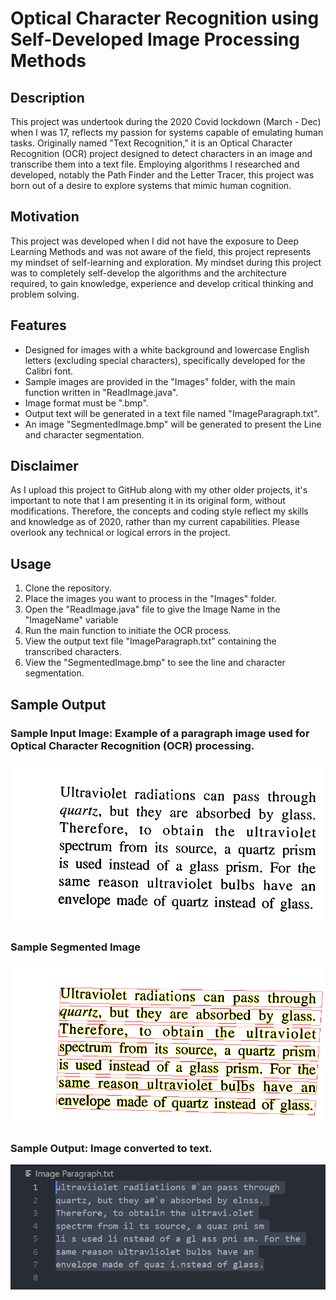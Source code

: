 # Optical Character Recognition using Self-Developed Image Processing Methods

## Description
This project was undertook during the 2020 Covid lockdown (March - Dec) when I was 17, reflects my passion for systems capable of emulating human tasks. Originally named "Text Recognition," it is an Optical Character Recognition (OCR) project designed to detect characters in an image and transcribe them into a text file. Employing algorithms I researched and developed, notably the Path Finder and the Letter Tracer, this project was born out of a desire to explore systems that mimic human cognition.

## Motivation
This project was developed when I did not have the exposure to Deep Learning Methods and was not aware of the field, this project represents my mindset of self-learning and exploration. My mindset during this project was to completely self-develop the algorithms and the architecture required, to gain knowledge, experience and develop critical thinking and problem solving. 

## Features
- Designed for images with a white background and lowercase English letters (excluding special characters), specifically developed for the Calibri font.
- Sample images are provided in the "Images" folder, with the main function written in "ReadImage.java".
- Image format must be ".bmp".
- Output text will be generated in a text file named "ImageParagraph.txt".
- An image "SegmentedImage.bmp" will be generated to present the Line and character segmentation.

## Disclaimer
As I upload this project to GitHub along with my other older projects, it's important to note that I am presenting it in its original form, without modifications. Therefore, the concepts and coding style reflect my skills and knowledge as of 2020, rather than my current capabilities. Please overlook any technical or logical errors in the project.

## Usage
1. Clone the repository.
2. Place the images you want to process in the "Images" folder.
3. Open the "ReadImage.java" file to give the Image Name in the "ImageName" variable 
4. Run the main function to initiate the OCR process.
4. View the output text file "ImageParagraph.txt" containing the transcribed characters.
5. View the "SegmentedImage.bmp" to see the line and character segmentation.

## Sample Output

### Sample Input Image: Example of a paragraph image used for Optical Character Recognition (OCR) processing.
![Sample Image](./Images/RealParagraph.bmp)

### Sample Segmented Image
![Segmented Output](./Images/SampleSegmentedImage.bmp)

### Sample Output: Image converted to text.
![Sample Text Output](./Images/SampleOutput.bmp)
